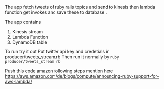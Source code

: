 The app fetch tweets of ruby  rails topics  and send to kinesis then lambda
function get invokes and save these to database . 

The app contains

1. Kinesis stream
2. Lambda Function
3. DynamoDB table 

To run try it out
Put twitter api key and credetials in producer/tweets_stream.rb
Then run it normally by `ruby producer/tweets_stream.rb`

Push this code amazon following steps mention here https://aws.amazon.com/de/blogs/compute/announcing-ruby-support-for-aws-lambda/

